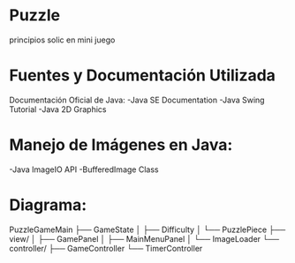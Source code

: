 # Puzzle
principios solic en mini juego

# Fuentes y Documentación Utilizada
Documentación Oficial de Java:
-Java SE Documentation
-Java Swing Tutorial
-Java 2D Graphics

# Manejo de Imágenes en Java:
-Java ImageIO API
-BufferedImage Class

# Diagrama:

PuzzleGameMain
├── GameState
│   ├── Difficulty
│   └── PuzzlePiece
├── view/
│   ├── GamePanel
│   ├── MainMenuPanel
│   └── ImageLoader
└── controller/
    ├── GameController
    └── TimerController
